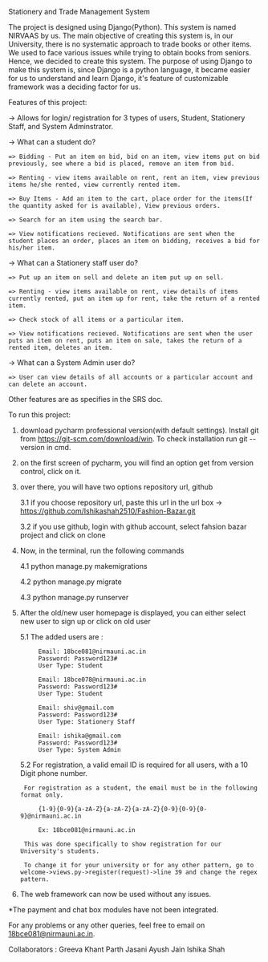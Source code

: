 Stationery and Trade Management System

The project is designed using Django(Python). This system is named NIRVAAS by us.
The main objective of creating this system is, in our University, there is no systematic approach to trade books or other items. We used to face various issues while trying to obtain books from seniors. Hence, we decided to create this system.
The purpose of using Django to make this system is, since Django is a python language, it became easier for us to understand and learn Django, it's feature of customizable framework was a deciding factor for us.

Features of this project:

-> Allows for login/ registration for 3 types of users, Student, Stationery Staff, and System Adminstrator.


-> What can a student do?

	=> Bidding - Put an item on bid, bid on an item, view items put on bid previously, see where a bid is placed, remove an item from bid.

	=> Renting - view items available on rent, rent an item, view previous items he/she rented, view currently rented item.

	=> Buy Items - Add an item to the cart, place order for the items(If the quantity asked for is available), View previous orders.

	=> Search for an item using the search bar.

	=> View notifications recieved. Notifications are sent when the student places an order, places an item on bidding, receives a bid for his/her item.

-> What can a Stationery staff user do?

	=> Put up an item on sell and delete an item put up on sell.
	
	=> Renting - view items available on rent, view details of items currently rented, put an item up for rent, take the return of a rented item.
	
	=> Check stock of all items or a particular item.
	
	=> View notifications recieved. Notifications are sent when the user puts an item on rent, puts an item on sale, takes the return of a rented item, deletes an item.

-> What can a System Admin user do?

	=> User can view details of all accounts or a particular account and can delete an account.

Other features are as specifies in the SRS doc.

To run this project:

1. download pycharm professional version(with default settings). Install git from https://git-scm.com/download/win. To check installation run git --version in cmd.

2. on the first screen of pycharm, you will find an option get from version control, click on it.

3. over there, you will have two options repository url, github	

	3.1 if you choose repository url, paste this url in the url box -> https://github.com/Ishikashah2510/Fashion-Bazar.git
	
	3.2 if you use github, login with github account, select fahsion bazar project and click on clone

4. Now, in the terminal, run the following commands

	4.1 python manage.py makemigrations
	
	4.2 python manage.py migrate
	
	4.3 python manage.py runserver

5. After the old/new user homepage is displayed, you can either select new user to sign up or click on old user

	5.1 The added users are : 
	
			Email: 18bce081@nirmauni.ac.in 
			Password: Password123#
			User Type: Student
			
			Email: 18bce078@nirmauni.ac.in 
			Password: Password123#
			User Type: Student
			
			Email: shiv@gmail.com
			Password: Password123#
			User Type: Stationery Staff
			
			Email: ishika@gmail.com
			Password: Password123#
			User Type: System Admin
	
	5.2 For registration, a valid email ID is required for all users, with a 10 Digit phone number.
	
		For registration as a student, the email must be in the following format only. 
		
			{1-9}{0-9}{a-zA-Z}{a-zA-Z}{a-zA-Z}{0-9}{0-9}{0-9}@nirmauni.ac.in
			
			Ex: 18bce081@nirmauni.ac.in
			
		This was done specifically to show registration for our University's students.
		
		To change it for your university or for any other pattern, go to welcome->views.py->register(request)->line 39 and change the regex pattern.

6. The web framework can now be used without any issues.


*The payment and chat box modules have not been integrated.


For any problems or any other queries, feel free to email on 18bce081@nirmauni.ac.in.

Collaborators : Greeva Khant
				Parth Jasani
				Ayush Jain
				Ishika Shah
